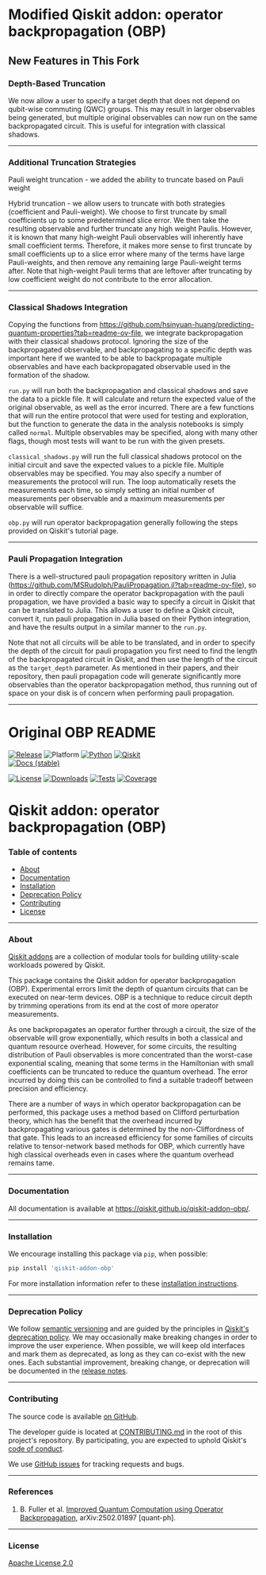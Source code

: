 # Modified Qiskit addon: operator backpropagation (OBP)

## New Features in This Fork

### Depth-Based Truncation
We now allow a user to specify a target depth that does not depend on qubit-wise commuting (QWC) groups. This may result in larger observables being generated, but multiple original observables can now run on the same backpropagated circuit. This is useful for integration with classical shadows.

----------------------------------------------------------------------------------------------------

### Additional Truncation Strategies
Pauli weight truncation - we added the ability to truncate based on Pauli weight

Hybrid truncation - we allow users to truncate with both strategies (coefficient and Pauli-weight). We choose to first truncate by small coefficients up to some predetermined slice error. We then take the resulting observable and further truncate any high weight Paulis. However, it is known that many high-weight Pauli observables will inherently have small coefficient terms. Therefore, it makes more sense to first truncate by small coefficients up to a slice error where many of the terms have large Pauli-weights, and then remove any remaining large Pauli-weight terms after. Note that high-weight Pauli terms that are leftover after truncating by low coefficient weight do not contribute to the error allocation.

----------------------------------------------------------------------------------------------------

### Classical Shadows Integration
Copying the functions from https://github.com/hsinyuan-huang/predicting-quantum-properties?tab=readme-ov-file, we integrate backpropagation with their classical shadows protocol. Ignoring the size of the backpropagated observable, and backpropagating to a specific depth was important here if we wanted to be able to backpropagate multiple observables and have each backpropagated observable used in the formation of the shadow.

`run.py` will run both the backpropagation and classical shadows and save the data to a pickle file. It will calculate and return the expected value of the original observable, as well as the error incurred. There are a few functions that will run the entire protocol that were used for testing and exploration, but the function to generate the data in the analysis notebooks is simply called `normal`. Multiple observables may be specified, along with many other flags, though most tests will want to be run with the given presets.

`classical_shadows.py` will run the full classical shadows protocol on the initial circuit and save the expected values to a pickle file. Multiple observables may be specified. You may also specify a number of measurements the protocol will run. The loop automatically resets the measurements each time, so simply setting an initial number of measurements per observable and a maximum measurements per observable will suffice.

`obp.py` will run operator backpropagation generally following the steps provided on Qiskit's tutorial page.

----------------------------------------------------------------------------------------------------

### Pauli Propagation Integration
There is a well-structured pauli propagation repository written in Julia (https://github.com/MSRudolph/PauliPropagation.jl?tab=readme-ov-file), so in order to directly compare the operator backpropagation with the pauli propagation, we have provided a basic way to specify a circuit in Qiskit that can be translated to Julia. This allows a user to define a Qiskit circuit, convert it, run pauli propagation in Julia based on their Python integration, and have the results output in a similar manner to the `run.py`.

Note that not all circuits will be able to be translated, and in order to specify the depth of the circuit for pauli propagation you first need to find the length of the backpropagated circuit in Qiskit, and then use the length of the circuit as the `target_depth` parameter. As mentioned in their papers, and their repository, then pauli propagation code will generate significantly more observables than the operator backpropagation method, thus running out of space on your disk is of concern when performing pauli propagation.

----------------------------------------------------------------------------------------------------

# Original OBP README
<!-- SHIELDS -->
<div align="left">

  [![Release](https://img.shields.io/pypi/v/qiskit-addon-obp.svg?label=Release)](https://github.com/Qiskit/qiskit-addon-obp/releases)
  ![Platform](https://img.shields.io/badge/%F0%9F%92%BB%20Platform-Linux%20%7C%20macOS%20%7C%20Windows-informational)
  [![Python](https://img.shields.io/pypi/pyversions/qiskit-addon-obp?label=Python&logo=python)](https://www.python.org/)
  [![Qiskit](https://img.shields.io/badge/Qiskit%20-%20%3E%3D1.2%20-%20%236133BD?logo=Qiskit)](https://github.com/Qiskit/qiskit)
<br />
  [![Docs (stable)](https://img.shields.io/badge/%F0%9F%93%84%20Docs-stable-blue.svg)](https://qiskit.github.io/qiskit-addon-obp/)
  <!--[![DOI](https://zenodo.org/badge/TODO.svg)](https://zenodo.org/badge/latestdoi/TODO)-->
  [![License](https://img.shields.io/github/license/Qiskit/qiskit-addon-obp?label=License)](LICENSE.txt)
  [![Downloads](https://img.shields.io/pypi/dm/qiskit-addon-obp.svg?label=Downloads)](https://pypi.org/project/qiskit-addon-obp/)
  [![Tests](https://github.com/Qiskit/qiskit-addon-obp/actions/workflows/test_latest_versions.yml/badge.svg)](https://github.com/Qiskit/qiskit-addon-obp/actions/workflows/test_latest_versions.yml)
  [![Coverage](https://coveralls.io/repos/github/Qiskit/qiskit-addon-obp/badge.svg?branch=main)](https://coveralls.io/github/Qiskit/qiskit-addon-obp?branch=main)

# Qiskit addon: operator backpropagation (OBP)

### Table of contents

* [About](#about)
* [Documentation](#documentation)
* [Installation](#installation)
* [Deprecation Policy](#deprecation-policy)
* [Contributing](#contributing)
* [License](#license)

----------------------------------------------------------------------------------------------------

### About

[Qiskit addons](https://quantum.cloud.ibm.com/docs/guides/addons) are a collection of modular tools for building utility-scale workloads powered by Qiskit.

This package contains the Qiskit addon for operator backpropagation (OBP). Experimental errors limit the depth of quantum circuits that can be executed on near-term devices. OBP is a technique to reduce circuit depth by trimming operations from its end at the cost of more operator measurements.

As one backpropagates an operator further through a circuit, the size of the observable will grow exponentially, which results in both a classical and quantum resource overhead. However, for some circuits, the resulting distribution of Pauli observables is more concentrated than the worst-case exponential scaling, meaning that some terms in the Hamiltonian with small coefficients can be truncated to reduce the quantum overhead. The error incurred by doing this can be controlled to find a suitable tradeoff between precision and efficiency. 

There are a number of ways in which operator backpropagation can be performed, this package uses a method based on Clifford perturbation theory, which has the benefit that the overhead incurred by backpropagating various gates is determined by the non-Cliffordness of that gate. This leads to an increased efficiency for some families of circuits relative to tensor-network based methods for OBP, which currently have high classical overheads even in cases where the quantum overhead remains tame. 

----------------------------------------------------------------------------------------------------

### Documentation

All documentation is available at https://qiskit.github.io/qiskit-addon-obp/.

----------------------------------------------------------------------------------------------------

### Installation

We encourage installing this package via `pip`, when possible:

```bash
pip install 'qiskit-addon-obp'
```

For more installation information refer to these [installation instructions](docs/install.rst).

----------------------------------------------------------------------------------------------------

### Deprecation Policy

We follow [semantic versioning](https://semver.org/) and are guided by the principles in
[Qiskit's deprecation policy](https://github.com/Qiskit/qiskit/blob/main/DEPRECATION.md).
We may occasionally make breaking changes in order to improve the user experience.
When possible, we will keep old interfaces and mark them as deprecated, as long as they can co-exist with the
new ones.
Each substantial improvement, breaking change, or deprecation will be documented in the
[release notes](https://qiskit.github.io/qiskit-addon-obp/release-notes.html).

----------------------------------------------------------------------------------------------------

### Contributing

The source code is available [on GitHub](https://github.com/Qiskit/qiskit-addon-obp).

The developer guide is located at [CONTRIBUTING.md](https://github.com/Qiskit/qiskit-addon-obp/blob/main/CONTRIBUTING.md)
in the root of this project's repository.
By participating, you are expected to uphold Qiskit's [code of conduct](https://github.com/Qiskit/qiskit/blob/main/CODE_OF_CONDUCT.md).

We use [GitHub issues](https://github.com/Qiskit/qiskit-addon-obp/issues/new/choose) for tracking requests and bugs.

----------------------------------------------------------------------------------------------------

### References

1. B. Fuller et al. [Improved Quantum Computation using Operator Backpropagation](https://arxiv.org/abs/2502.01897), arXiv:2502.01897 [quant-ph]. 

----------------------------------------------------------------------------------------------------

### License

[Apache License 2.0](LICENSE.txt)

